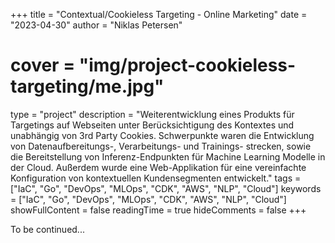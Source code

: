 +++
title = "Contextual/Cookieless Targeting - Online Marketing"
date = "2023-04-30"
author = "Niklas Petersen"
# cover = "img/project-cookieless-targeting/me.jpg"
type = "project"
description = "Weiterentwicklung eines Produkts für Targetings auf Webseiten unter Berücksichtigung des Kontextes und unabhängig von 3rd Party Cookies. Schwerpunkte waren die Entwicklung von Datenaufbereitungs-, Verarbeitungs- und Trainings- strecken, sowie die Bereitstellung von Inferenz-Endpunkten für Machine Learning Modelle in der Cloud. Außerdem wurde eine Web-Applikation für eine vereinfachte Konfiguration von kontextuellen Kundensegmenten entwickelt."
tags = ["IaC", "Go", "DevOps", "MLOps", "CDK", "AWS", "NLP", "Cloud"]
keywords = ["IaC", "Go", "DevOps", "MLOps", "CDK", "AWS", "NLP", "Cloud"]
showFullContent = false
readingTime = true
hideComments = false
+++

To be continued...